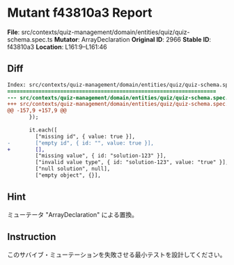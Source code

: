 # Mutant f43810a3 Report

**File**: src/contexts/quiz-management/domain/entities/quiz/quiz-schema.spec.ts
**Mutator**: ArrayDeclaration
**Original ID**: 2966
**Stable ID**: f43810a3
**Location**: L161:9–L161:46

## Diff

```diff
Index: src/contexts/quiz-management/domain/entities/quiz/quiz-schema.spec.ts
===================================================================
--- src/contexts/quiz-management/domain/entities/quiz/quiz-schema.spec.ts	original
+++ src/contexts/quiz-management/domain/entities/quiz/quiz-schema.spec.ts	mutated #2966
@@ -157,9 +157,9 @@
       });
 
       it.each([
         ["missing id", { value: true }],
-        ["empty id", { id: "", value: true }],
+        [],
         ["missing value", { id: "solution-123" }],
         ["invalid value type", { id: "solution-123", value: "true" }],
         ["null solution", null],
         ["empty object", {}],
```

## Hint

ミューテータ "ArrayDeclaration" による置換。

## Instruction

このサバイブ・ミューテーションを失敗させる最小テストを設計してください。
